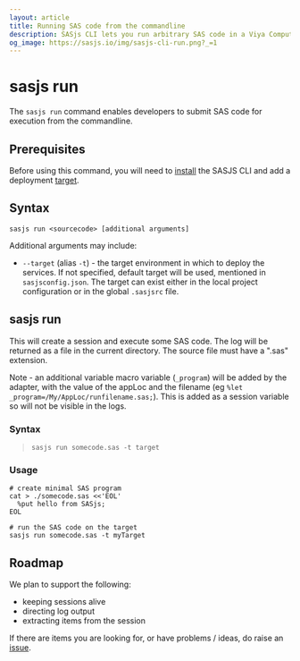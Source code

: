 ```yaml
---
layout: article
title: Running SAS code from the commandline
description: SASjs CLI lets you run arbitrary SAS code in a Viya Compute Session, directly from the terminal (or commandline session).
og_image: https://sasjs.io/img/sasjs-cli-run.png?_=1
---
```


# sasjs run

The `sasjs run` command enables developers to submit SAS code for execution from the commandline.

<script id="asciicast-FK3Xr2RhqAjhIcqLLLKD7xCvM" src="https://asciinema.org/a/FK3Xr2RhqAjhIcqLLLKD7xCvM.js" async></script>


## Prerequisites

Before using this command, you will need to [install](/installation) the SASJS CLI and add a deployment [target](/add).

## Syntax

```
sasjs run <sourcecode> [additional arguments]
```

Additional arguments may include:

- `--target` (alias `-t`) - the target environment in which to deploy the services. If not specified, default target will be used, mentioned in `sasjsconfig.json`. The target can exist either in the local project configuration or in the global `.sasjsrc` file.

## sasjs run

This will create a session and execute some SAS code. The log will be returned as a file in the current directory. The source file must have a ".sas" extension. 

Note - an additional variable macro variable (`_program`) will be added by the adapter, with the value of the appLoc and the filename (eg `%let _program=/My/AppLoc/runfilename.sas;`).  This is added as a session variable so will not be visible in the logs.

### Syntax

> `sasjs run somecode.sas -t target`

### Usage

```
# create minimal SAS program
cat > ./somecode.sas <<'EOL'
  %put hello from SASjs;
EOL

# run the SAS code on the target
sasjs run somecode.sas -t myTarget
```

## Roadmap

We plan to support the following:

- keeping sessions alive
- directing log output
- extracting items from the session

If there are items you are looking for, or have problems / ideas, do raise an [issue](https://github.com/sasjs/cli/issues).
